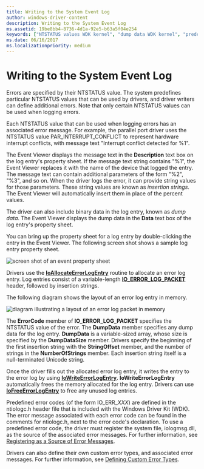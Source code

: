```yaml
---
title: Writing to the System Event Log
author: windows-driver-content
description: Writing to the System Event Log
ms.assetid: 19be8bb4-8736-4d1a-92e5-b63a5f04e254
keywords: ["NTSTATUS values WDK kernel", "dump data WDK kernel", "predefined error codes WDK kernel", "system event logs WDK kernel", "property sheets WDK errors", "Event Viewer WDK kernel", "sample log entry property sheets WDK kernel", "log entries WDK kernel", "entries WDK error logs"]
ms.date: 06/16/2017
ms.localizationpriority: medium
---
```


# Writing to the System Event Log





Errors are specified by their NTSTATUS value. The system predefines particular NTSTATUS values that can be used by drivers, and driver writers can define additional errors. Note that only certain NTSTATUS values can be used when logging errors.

Each NTSTATUS value that can be used when logging errors has an associated error message. For example, the parallel port driver uses the NTSTATUS value PAR\_INTERRUPT\_CONFLICT to represent hardware interrupt conflicts, with message text "Interrupt conflict detected for %1".

The Event Viewer displays the message text in the **Description** text box on the log entry's property sheet. If the message text string contains "%1", the Event Viewer replaces it with the name of the device that logged the entry. The message text can contain additional parameters of the form "%2", "%3", and so on. When the driver logs the error, it can provide string values for those parameters. These string values are known as *insertion strings*. The Event Viewer will automatically insert them in place of the percent values.

The driver can also include binary data in the log entry, known as *dump data*. The Event Viewer displays the dump data in the **Data** text box of the log entry's property sheet.

You can bring up the property sheet for a log entry by double-clicking the entry in the Event Viewer. The following screen shot shows a sample log entry property sheet.

![screen shot of an event property sheet](images/event-properties.png)

Drivers use the [**IoAllocateErrorLogEntry**](https://msdn.microsoft.com/library/windows/hardware/ff548245) routine to allocate an error log entry. Log entries consist of a variable-length [**IO\_ERROR\_LOG\_PACKET**](https://msdn.microsoft.com/library/windows/hardware/ff550571) header, followed by insertion strings.

The following diagram shows the layout of an error log entry in memory.

![diagram illustrating a layout of an error log packet in memory ](images/errorlogentry.png)

The **ErrorCode** member of **IO\_ERROR\_LOG\_PACKET** specifies the NTSTATUS value of the error. The **DumpData** member specifies any dump data for the log entry. **DumpData** is a variable-sized array, whose size is specified by the **DumpDataSize** member. Drivers specify the beginning of the first insertion string with the **StringOffset** member, and the number of strings in the **NumberOfStrings** member. Each insertion string itself is a null-terminated Unicode string.

Once the driver fills out the allocated error log entry, it writes the entry to the error log by using [**IoWriteErrorLogEntry**](https://msdn.microsoft.com/library/windows/hardware/ff550527). **IoWriteErrorLogEntry** automatically frees the memory allocated for the log entry. Drivers can use [**IoFreeErrorLogEntry**](https://msdn.microsoft.com/library/windows/hardware/ff549107) to free any unused log entries.

Predefined error codes (of the form IO\_ERR\_*XXX*) are defined in the ntiologc.h header file that is included with the Windows Driver Kit (WDK). The error message associated with each error code can be found in the comments for ntiologc.h, next to the error code's declaration. To use a predefined error code, the driver must register the system file, iologmsg.dll, as the source of the associated error messages. For further information, see [Registering as a Source of Error Messages](registering-as-a-source-of-error-messages.md).

Drivers can also define their own custom error types, and associated error messages. For further information, see [Defining Custom Error Types](defining-custom-error-types.md).

 

 




